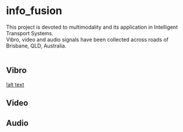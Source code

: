 # info_fusion
This project is devoted to multimodality and its application in Intelligent Transport Systems.<br>
Vibro, video and audio signals have been collected across roads of Brisbane, QLD, Australia.<br>
<br>
## Vibro
  [!alt text](https://github.com/EfYak/info_fusion/blob/master/data/pics/vibro/signal3-87860-89480.png)
## Video
## Audio
